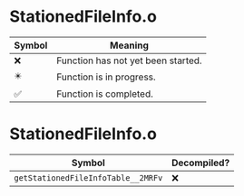 # StationedFileInfo.o
| Symbol | Meaning 
| ------------- | ------------- 
| :x: | Function has not yet been started. 
| :eight_pointed_black_star: | Function is in progress. 
| :white_check_mark: | Function is completed. 


# StationedFileInfo.o
| Symbol | Decompiled? |
| ------------- | ------------- |
| `getStationedFileInfoTable__2MRFv` | :x: |
